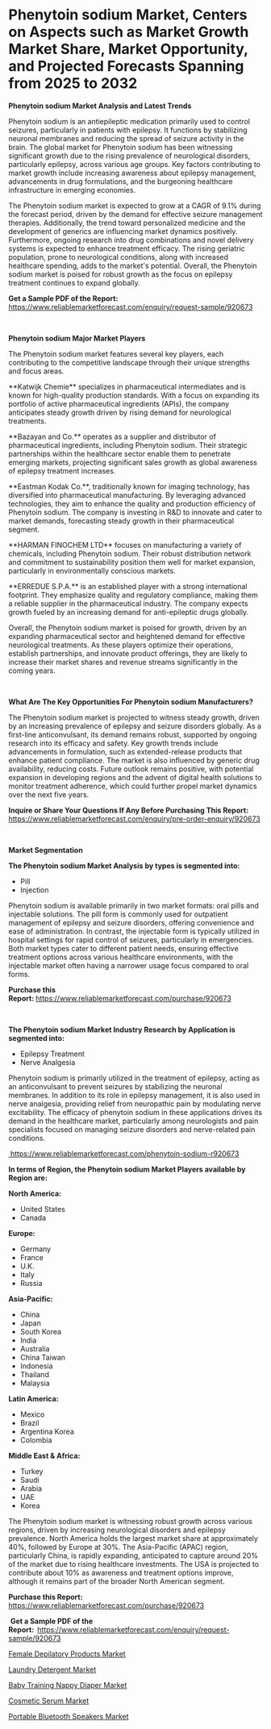 <p><h1>Phenytoin sodium Market, Centers on Aspects such as Market Growth Market Share, Market Opportunity, and Projected Forecasts Spanning from 2025 to 2032</h1></p><p><strong>Phenytoin sodium Market Analysis and Latest Trends</strong></p>
<p><p>Phenytoin sodium is an antiepileptic medication primarily used to control seizures, particularly in patients with epilepsy. It functions by stabilizing neuronal membranes and reducing the spread of seizure activity in the brain. The global market for Phenytoin sodium has been witnessing significant growth due to the rising prevalence of neurological disorders, particularly epilepsy, across various age groups. Key factors contributing to market growth include increasing awareness about epilepsy management, advancements in drug formulations, and the burgeoning healthcare infrastructure in emerging economies.</p><p>The Phenytoin sodium market is expected to grow at a CAGR of 9.1% during the forecast period, driven by the demand for effective seizure management therapies. Additionally, the trend toward personalized medicine and the development of generics are influencing market dynamics positively. Furthermore, ongoing research into drug combinations and novel delivery systems is expected to enhance treatment efficacy. The rising geriatric population, prone to neurological conditions, along with increased healthcare spending, adds to the market's potential. Overall, the Phenytoin sodium market is poised for robust growth as the focus on epilepsy treatment continues to expand globally.</p></p>
<p><strong>Get a Sample PDF of the Report:&nbsp;</strong> <a href="https://www.reliablemarketforecast.com/enquiry/request-sample/920673?utm_campaign=3139&utm_medium=2&utm_source=Github&utm_content=ia&utm_term=06032025&utm_id=phenytoin-sodium">https://www.reliablemarketforecast.com/enquiry/request-sample/920673</a></p>
<p>&nbsp;</p>
<p><strong>Phenytoin sodium Major Market Players</strong></p>
<p><p>The Phenytoin sodium market features several key players, each contributing to the competitive landscape through their unique strengths and focus areas. </p><p>**Katwijk Chemie** specializes in pharmaceutical intermediates and is known for high-quality production standards. With a focus on expanding its portfolio of active pharmaceutical ingredients (APIs), the company anticipates steady growth driven by rising demand for neurological treatments.</p><p>**Bazayan and Co.** operates as a supplier and distributor of pharmaceutical ingredients, including Phenytoin sodium. Their strategic partnerships within the healthcare sector enable them to penetrate emerging markets, projecting significant sales growth as global awareness of epilepsy treatment increases.</p><p>**Eastman Kodak Co.**, traditionally known for imaging technology, has diversified into pharmaceutical manufacturing. By leveraging advanced technologies, they aim to enhance the quality and production efficiency of Phenytoin sodium. The company is investing in R&D to innovate and cater to market demands, forecasting steady growth in their pharmaceutical segment.</p><p>**HARMAN FINOCHEM LTD** focuses on manufacturing a variety of chemicals, including Phenytoin sodium. Their robust distribution network and commitment to sustainability position them well for market expansion, particularly in environmentally conscious markets.</p><p>**ERREDUE S.P.A.** is an established player with a strong international footprint. They emphasize quality and regulatory compliance, making them a reliable supplier in the pharmaceutical industry. The company expects growth fueled by an increasing demand for anti-epileptic drugs globally.</p><p>Overall, the Phenytoin sodium market is poised for growth, driven by an expanding pharmaceutical sector and heightened demand for effective neurological treatments. As these players optimize their operations, establish partnerships, and innovate product offerings, they are likely to increase their market shares and revenue streams significantly in the coming years.</p></p>
<p>&nbsp;</p>
<p><strong>What Are The Key Opportunities For Phenytoin sodium Manufacturers?</strong></p>
<p><p>The Phenytoin sodium market is projected to witness steady growth, driven by an increasing prevalence of epilepsy and seizure disorders globally. As a first-line anticonvulsant, its demand remains robust, supported by ongoing research into its efficacy and safety. Key growth trends include advancements in formulation, such as extended-release products that enhance patient compliance. The market is also influenced by generic drug availability, reducing costs. Future outlook remains positive, with potential expansion in developing regions and the advent of digital health solutions to monitor treatment adherence, which could further propel market dynamics over the next five years.</p></p>
<p><strong>Inquire or Share Your Questions If Any Before Purchasing This Report:</strong> <a href="https://www.reliablemarketforecast.com/enquiry/pre-order-enquiry/920673?utm_campaign=3139&utm_medium=2&utm_source=Github&utm_content=ia&utm_term=06032025&utm_id=phenytoin-sodium">https://www.reliablemarketforecast.com/enquiry/pre-order-enquiry/920673</a></p>
<p>&nbsp;</p>
<p><strong>Market Segmentation</strong></p>
<p><strong>The Phenytoin sodium Market Analysis by types is segmented into:</strong></p>
<p><ul><li>Pill</li><li>Injection</li></ul></p>
<p><p>Phenytoin sodium is available primarily in two market formats: oral pills and injectable solutions. The pill form is commonly used for outpatient management of epilepsy and seizure disorders, offering convenience and ease of administration. In contrast, the injectable form is typically utilized in hospital settings for rapid control of seizures, particularly in emergencies. Both market types cater to different patient needs, ensuring effective treatment options across various healthcare environments, with the injectable market often having a narrower usage focus compared to oral forms.</p></p>
<p><strong>Purchase this Report:&nbsp;</strong><a href="https://www.reliablemarketforecast.com/purchase/920673?utm_campaign=3139&utm_medium=2&utm_source=Github&utm_content=ia&utm_term=06032025&utm_id=phenytoin-sodium">https://www.reliablemarketforecast.com/purchase/920673</a></p>
<p>&nbsp;</p>
<p><strong>The Phenytoin sodium Market Industry Research by Application is segmented into:</strong></p>
<p><ul><li>Epilepsy Treatment</li><li>Nerve Analgesia</li></ul></p>
<p><p>Phenytoin sodium is primarily utilized in the treatment of epilepsy, acting as an anticonvulsant to prevent seizures by stabilizing the neuronal membranes. In addition to its role in epilepsy management, it is also used in nerve analgesia, providing relief from neuropathic pain by modulating nerve excitability. The efficacy of phenytoin sodium in these applications drives its demand in the healthcare market, particularly among neurologists and pain specialists focused on managing seizure disorders and nerve-related pain conditions.</p></p>
<p><a href="https://www.reliablemarketforecast.com/phenytoin-sodium-r920673?utm_campaign=3139&utm_medium=2&utm_source=Github&utm_content=ia&utm_term=06032025&utm_id=phenytoin-sodium">&nbsp;https://www.reliablemarketforecast.com/phenytoin-sodium-r920673</a></p>
<p><strong>In terms of Region, the Phenytoin sodium Market Players available by Region are:</strong></p>
<p>
    <p> <strong> North America: </strong>
        <ul>
            <li>United States</li>
            <li>Canada</li>
        </ul>
        </p> 
    <p> <strong> Europe: </strong>
        <ul>
            <li>Germany</li>
            <li>France</li>
            <li>U.K.</li>
            <li>Italy</li>
            <li>Russia</li>
        </ul>
        </p> 
    <p> <strong> Asia-Pacific: </strong>
        <ul>
            <li>China</li>
            <li>Japan</li>
            <li>South Korea</li>
            <li>India</li>
            <li>Australia</li>
            <li>China Taiwan</li>
            <li>Indonesia</li>
            <li>Thailand</li>
            <li>Malaysia</li>
        </ul>
        </p> 
    <p> <strong> Latin America: </strong>
        <ul>
            <li>Mexico</li>
            <li>Brazil</li>
            <li>Argentina Korea</li>
            <li>Colombia</li>
        </ul>
        </p> 
    <p> <strong> Middle East & Africa: </strong>
        <ul>
            <li>Turkey</li>
            <li>Saudi</li>
            <li>Arabia</li>
            <li>UAE</li>
            <li>Korea</li>
        </ul>
    </p>
    </p>
<p><p>The Phenytoin sodium market is witnessing robust growth across various regions, driven by increasing neurological disorders and epilepsy prevalence. North America holds the largest market share at approximately 40%, followed by Europe at 30%. The Asia-Pacific (APAC) region, particularly China, is rapidly expanding, anticipated to capture around 20% of the market due to rising healthcare investments. The USA is projected to contribute about 10% as awareness and treatment options improve, although it remains part of the broader North American segment.</p></p>
<p><strong>Purchase this Report: </strong><a href="https://www.reliablemarketforecast.com/purchase/920673?utm_campaign=3139&utm_medium=2&utm_source=Github&utm_content=ia&utm_term=06032025&utm_id=phenytoin-sodium">https://www.reliablemarketforecast.com/purchase/920673</a></p>
<p>&nbsp;<strong>Get a Sample PDF of the Report:&nbsp;&nbsp;</strong><a href="https://www.reliablemarketforecast.com/enquiry/request-sample/920673?utm_campaign=3139&utm_medium=2&utm_source=Github&utm_content=ia&utm_term=06032025&utm_id=phenytoin-sodium">https://www.reliablemarketforecast.com/enquiry/request-sample/920673</a></p>
<p><strong></strong></p>
<p><p><a href="https://www.linkedin.com/pulse/female-depilatory-products-market-research-report-shows-e2jce?utm_campaign=3139&utm_medium=2&utm_source=Github&utm_content=ia&utm_term=06032025&utm_id=phenytoin-sodium">Female Depilatory Products Market</a></p><p><a href="https://www.linkedin.com/pulse/exploring-49-growth-laundry-detergent-market-2032-key-trends-eluxc?utm_campaign=3139&utm_medium=2&utm_source=Github&utm_content=ia&utm_term=06032025&utm_id=phenytoin-sodium">Laundry Detergent Market</a></p><p><a href="https://www.linkedin.com/pulse/unveiling-market-trends-global-baby-training-nappy-diaper-w3poe?utm_campaign=3139&utm_medium=2&utm_source=Github&utm_content=ia&utm_term=06032025&utm_id=phenytoin-sodium">Baby Training Nappy Diaper Market</a></p><p><a href="https://www.linkedin.com/pulse/study-cosmetic-serum-market-offeringdata-concerning-its-wybpc?utm_campaign=3139&utm_medium=2&utm_source=Github&utm_content=ia&utm_term=06032025&utm_id=phenytoin-sodium">Cosmetic Serum Market</a></p><p><a href="https://www.linkedin.com/pulse/insightson-portable-bluetooth-speakers-market-examining-vmtoc?utm_campaign=3139&utm_medium=2&utm_source=Github&utm_content=ia&utm_term=06032025&utm_id=phenytoin-sodium">Portable Bluetooth Speakers Market</a></p></p>